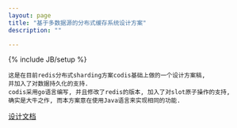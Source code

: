 ```yaml
---
layout: page
title: "基于多数据源的分布式缓存系统设计方案"
description: ""

---
```

{% include JB/setup %}

    这是在目前redis分布式sharding方案codis基础上做的一个设计方案稿,
    并加入了对数据持久化的支持.
    codis采用go语言编写, 并且修改了redis的版本, 加入了对slot原子操作的支持,
    确实是大牛之作, 而本方案意在使用Java语言来实现相同的功能.

[设计文档](https://github.com/18965050/cache-system-design "设计文档")